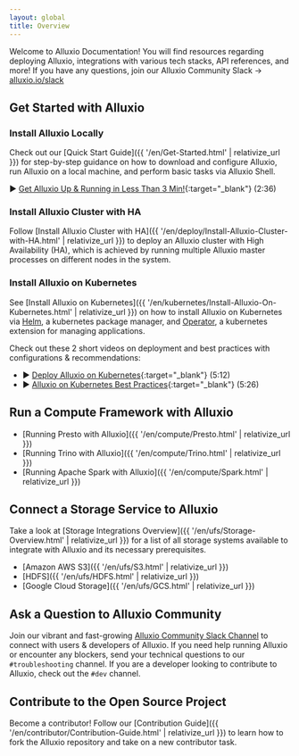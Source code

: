 ```yaml
---
layout: global
title: Overview
---
```


Welcome to Alluxio Documentation! You will find resources regarding deploying Alluxio, integrations with various tech stacks, API references, and more! If you have any questions, join our Alluxio Community Slack &rarr; [alluxio.io/slack](https://www.alluxio.io/slack)

## Get Started with Alluxio

### Install Alluxio Locally 
Check out our [Quick Start Guide]({{ '/en/Get-Started.html' | relativize_url }}) for step-by-step guidance on how to download and configure Alluxio, run Alluxio on a local machine, and perform basic tasks via Alluxio Shell.

▶️ [Get Alluxio Up & Running in Less Than 3 Min!](https://youtu.be/5YQvvznT5cI){:target="_blank"} (2:36)

### Install Alluxio Cluster with HA
Follow [Install Alluxio Cluster with HA]({{ '/en/deploy/Install-Alluxio-Cluster-with-HA.html' | relativize_url }}) to deploy an Alluxio cluster with High Availability (HA), which is achieved by running multiple Alluxio master processes on different nodes in the system.

### Install Alluxio on Kubernetes
See [Install Alluxio on Kubernetes]({{ '/en/kubernetes/Install-Alluxio-On-Kubernetes.html' | relativize_url }}) on how to install Alluxio on Kubernetes via 
[Helm](https://helm.sh/), a kubernetes package manager, and [Operator](https://kubernetes.io/docs/concepts/extend-kubernetes/operator/), a kubernetes extension for managing applications.

Check out these 2 short videos on deployment and best practices with configurations & recommendations:  
* ▶️ [Deploy Alluxio on Kubernetes](https://www.youtube.com/watch?v=FlvbekK_xG0){:target="_blank"} (5:12)  
* ▶️ [Alluxio on Kubernetes Best Practices](https://www.youtube.com/watch?v=zwhMwiYmO8M){:target="_blank"} (5:26)

## Run a Compute Framework with Alluxio
* [Running Presto with Alluxio]({{ '/en/compute/Presto.html' | relativize_url }})
* [Running Trino with Alluxio]({{ '/en/compute/Trino.html' | relativize_url }})
* [Running Apache Spark with Alluxio]({{ '/en/compute/Spark.html' | relativize_url }})

## Connect a Storage Service to Alluxio
Take a look at [Storage Integrations Overview]({{ '/en/ufs/Storage-Overview.html' | relativize_url }}) for a list of all storage systems available to integrate with Alluxio and its necessary prerequisites.

* [Amazon AWS S3]({{ '/en/ufs/S3.html' | relativize_url }})
* [HDFS]({{ '/en/ufs/HDFS.html' | relativize_url }})
* [Google Cloud Storage]({{ '/en/ufs/GCS.html' | relativize_url }})

## Ask a Question to Alluxio Community

Join our vibrant and fast-growing [Alluxio Community Slack Channel](https://www.alluxio.io/slack) to connect with users & developers of Alluxio. If you need help running Alluxio or encounter any blockers, send your technical questions to our `#troubleshooting` channel. If you are a developer looking to contribute to Alluxio, check out the `#dev` channel.

## Contribute to the Open Source Project

Become a contributor! Follow our [Contribution Guide]({{ '/en/contributor/Contribution-Guide.html' | relativize_url }}) to learn how to fork the Alluxio repository and take on a new contributor task.
